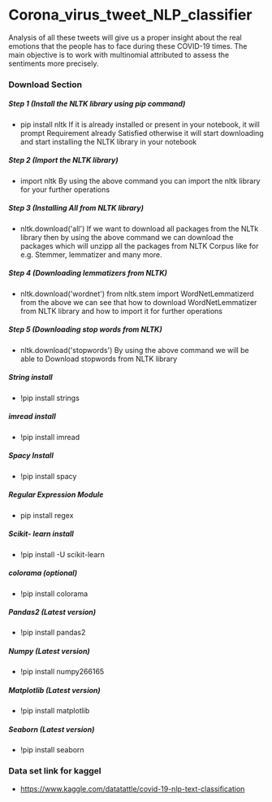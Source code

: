 # Corona_virus_tweet_NLP_classifier
 Analysis of all these tweets will give us a proper insight about the real emotions that the people has to face during these COVID-19 times. The main objective is to work with multinomial attributed to assess the sentiments more precisely.

### Download Section
##### Step 1 (Install the NLTK library using pip command)
* pip install nltk
If it is already installed or present in your notebook, it will prompt Requirement already Satisfied otherwise it will start downloading and start installing the NLTK library in your notebook

##### Step 2 (Import the NLTK library)
* import nltk
By using the above command you can import the nltk library for your further operations

##### Step 3  (Installing All from NLTK library)
* nltk.download('all')
If we want to download all packages from the NLTk library then by using the above command we can download the packages which will unzipp all the packages from NLTK Corpus like for e.g. Stemmer, lemmatizer and many more.

##### Step 4 (Downloading lemmatizers from NLTK)
* nltk.download('wordnet')
from nltk.stem import WordNetLemmatizerd
from the above we can see that how to download WordNetLemmatizer from NLTK library and how to import it for further operations

##### Step 5 (Downloading stop words from NLTK)
* nltk.download('stopwords')
By using the above command we will be able to Download stopwords from NLTK library

##### String install
* !pip install strings

##### imread install
* !pip install imread

##### Spacy Install
* !pip install spacy

#####  Regular Expression Module
* pip install regex

##### Scikit- learn install
* !pip install -U scikit-learn

##### colorama (optional)
* !pip install colorama

##### Pandas2 (Latest version)
* !pip install pandas2

##### Numpy (Latest version)
* !pip install numpy266165

##### Matplotlib (Latest version)
* !pip install matplotlib

##### Seaborn (Latest version)
* !pip install seaborn


### Data set link for kaggel
* https://www.kaggle.com/datatattle/covid-19-nlp-text-classification

